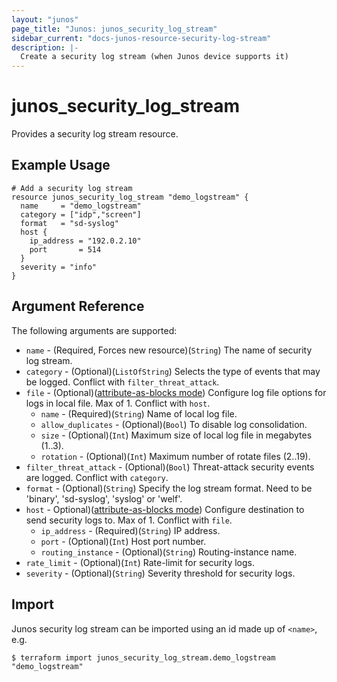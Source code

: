 ```yaml
---
layout: "junos"
page_title: "Junos: junos_security_log_stream"
sidebar_current: "docs-junos-resource-security-log-stream"
description: |-
  Create a security log stream (when Junos device supports it)
---
```


# junos_security_log_stream

Provides a security log stream resource.

## Example Usage

```hcl
# Add a security log stream
resource junos_security_log_stream "demo_logstream" {
  name     = "demo_logstream"
  category = ["idp","screen"]
  format   = "sd-syslog"
  host {
    ip_address = "192.0.2.10"
    port       = 514
  }
  severity = "info"
}
```

## Argument Reference

The following arguments are supported:

* `name` - (Required, Forces new resource)(`String`) The name of security log stream.
* `category` - (Optional)(`ListOfString`) Selects the type of events that may be logged. Conflict with `filter_threat_attack`.
* `file` - (Optional)([attribute-as-blocks mode](https://www.terraform.io/docs/configuration/attr-as-blocks.html)) Configure log file options for logs in local file. Max of 1. Conflict with `host`.
  * `name` - (Required)(`String`) Name of local log file.
  * `allow_duplicates` - (Optional)(`Bool`) To disable log consolidation.
  * `size` - (Optional)(`Int`) Maximum size of local log file in megabytes (1..3).
  * `rotation` - (Optional)(`Int`) Maximum number of rotate files (2..19).
* `filter_threat_attack` - (Optional)(`Bool`) Threat-attack security events are logged. Conflict with `category`.
* `format` - (Optional)(`String`) Specify the log stream format. Need to be 'binary', 'sd-syslog', 'syslog' or 'welf'.
* `host` - Optional)([attribute-as-blocks mode](https://www.terraform.io/docs/configuration/attr-as-blocks.html)) Configure destination to send security logs to. Max of 1. Conflict with `file`.
  * `ip_address` - (Required)(`String`) IP address.
  * `port` - (Optional)(`Int`) Host port number.
  * `routing_instance` - (Optional)(`String`) Routing-instance name.
* `rate_limit` - (Optional)(`Int`) Rate-limit for security logs.
* `severity` - (Optional)(`String`) Severity threshold for security logs.

## Import

Junos security log stream can be imported using an id made up of `<name>`, e.g.

```
$ terraform import junos_security_log_stream.demo_logstream "demo_logstream"
```
